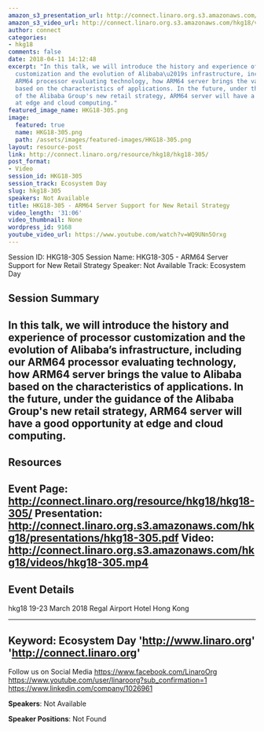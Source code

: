 ```yaml
---
amazon_s3_presentation_url: http://connect.linaro.org.s3.amazonaws.com/hkg18/presentations/hkg18-305.pdf
amazon_s3_video_url: http://connect.linaro.org.s3.amazonaws.com/hkg18/videos/hkg18-305.mp4
author: connect
categories:
- hkg18
comments: false
date: 2018-04-11 14:12:48
excerpt: "In this talk, we will introduce the history and experience of processor
  customization and the evolution of Alibaba\u2019s infrastructure, including our
  ARM64 processor evaluating technology, how ARM64 server brings the value to Alibaba
  based on the characteristics of applications. In the future, under the guidance
  of the Alibaba Group's new retail strategy, ARM64 server will have a good opportunity
  at edge and cloud computing."
featured_image_name: HKG18-305.png
image:
  featured: true
  name: HKG18-305.png
  path: /assets/images/featured-images/HKG18-305.png
layout: resource-post
link: http://connect.linaro.org/resource/hkg18/hkg18-305/
post_format:
- Video
session_id: HKG18-305
session_track: Ecosystem Day
slug: hkg18-305
speakers: Not Available
title: HKG18-305 - ARM64 Server Support for New Retail Strategy
video_length: '31:06'
video_thumbnail: None
wordpress_id: 9168
youtube_video_url: https://www.youtube.com/watch?v=WQ9UNn5Orxg
---
```


Session ID: HKG18-305
Session Name: HKG18-305 - ARM64 Server Support for New Retail Strategy
Speaker: Not Available
Track: Ecosystem Day


## Session Summary
In this talk, we will introduce the history and experience of processor customization and the evolution of Alibaba’s infrastructure, including our ARM64 processor evaluating technology, how ARM64 server brings the value to Alibaba based on the characteristics of applications. In the future, under the guidance of the Alibaba Group's new retail strategy, ARM64 server will have a good opportunity at edge and cloud computing.
---------------------------------------------------
## Resources
Event Page: http://connect.linaro.org/resource/hkg18/hkg18-305/
Presentation: http://connect.linaro.org.s3.amazonaws.com/hkg18/presentations/hkg18-305.pdf
Video: http://connect.linaro.org.s3.amazonaws.com/hkg18/videos/hkg18-305.mp4
 ---------------------------------------------------
## Event Details
hkg18
19-23 March 2018 
Regal Airport Hotel Hong Kong

---------------------------------------------------
Keyword: Ecosystem Day
'http://www.linaro.org'
'http://connect.linaro.org'
---------------------------------------------------
Follow us on Social Media
https://www.facebook.com/LinaroOrg
https://www.youtube.com/user/linaroorg?sub_confirmation=1
https://www.linkedin.com/company/1026961

**Speakers**: Not Available

**Speaker Positions**: Not Found